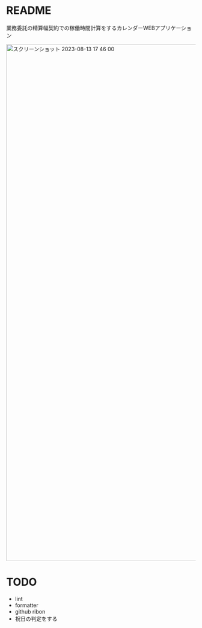 # README
業務委託の精算幅契約での稼働時間計算をするカレンダーWEBアプリケーション

<img width="1373" alt="スクリーンショット 2023-08-13 17 46 00" src="https://github.com/jiikko/monthly_hours_manager/assets/1664497/cc088a5c-909c-49f0-b05c-01bf7b0ade6a">


# TODO
* lint
* formatter
* github ribon
* 祝日の判定をする
